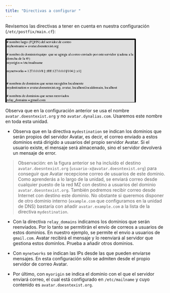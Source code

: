 ```yaml
---
title: "Directivas a configurar "
---
```


Revisemos las directivas a tener en cuenta en nuestra configuración (`/etc/postfix/main.cf`): 

![directivas](../img/directivas.jpg "directivas") 

Observa que en la configuración anterior se usa el nombre `avatar.doesntexist.org` y no `avatar.dynalias.com`. Usaremos este nombre en toda esta unidad. 

* Observa que en la directiva `mydestination` se indican los dominios que serán propios del servidor Avatar, es decir, el correo enviado a estos dominios está dirigido a usuarios del propio servidor Avatar. Si el usuario existe, el mensaje será almacenado, sino el servidor devolverá un mensaje de error. 

> Observación: en la figura anterior se ha incluído el destino `avatar.doesntexist.org` (`usuario-x@avatar.doesntexist.org`) para conseguir que Avatar recepcione correo de usuarios de este dominio. Como aprenderás a lo largo de la unidad, se enviará correo desde cualquier puesto de la red MZ con destino a usuarios del dominio `avatar.doesntexist.org`. También podremos recibir correo desde Internet con destino este dominio. No obstante si queremos disponer de otro dominio interno (`example.com` que configuramos en la unidad de DNS) bastaría con añadir `avatar.example.com` a la lista de la directiva `mydestination`. 

* Con la directiva `relay_domains` indicamos los dominios que serán reenviados. Por lo tanto se permitirán el envío de correos a usuarios de estos dominios. En nuestro ejemplo, se permite el envío a usuarios de `gmail.com`. Avatar recibirá el mensaje y lo reenviará al servidor que gestiona estos dominIos. Prueba a añadir otros dominios. 

* Con `mynetworks` se indican las IPs desde las que pueden enviarse mensajes. En esta configuración sólo se admiten desde el propio servidor de correo Avatar. 

* Por último, con `myorigin` se indica el dominio con el que el servidor enviará correo, el cual está configurado en `/etc/mailname` y cuyo contenido es `avatar.doesntexist.org`.